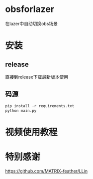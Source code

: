 # obsforlazer
在lazer中自动切换obs场景

# 安装

## release
直接到release下载最新版本使用

## 码源

```python
pip install -r requirements.txt
python main.py
```

# 视频使用教程

# 特别感谢
https://github.com/MATRIX-feather/LLin



